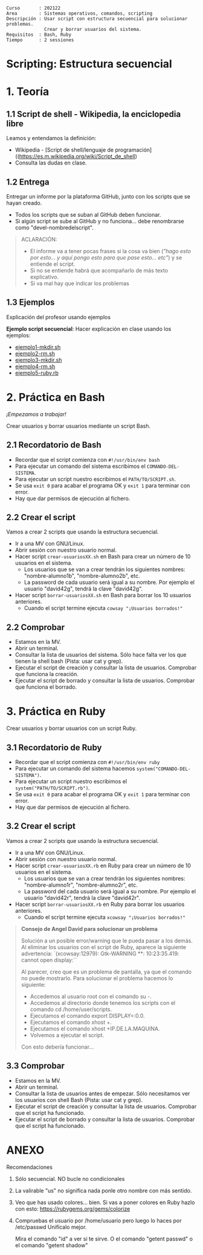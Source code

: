 
```
Curso       : 202122
Area        : Sistemas operativos, comandos, scripting
Descripción : Usar script con estructura secuencial para solucionar problemas.
              Crear y borrar usuarios del sistema.
Requisitos  : Bash, Ruby
Tiempo      : 2 sessiones
```

# Scripting: Estructura secuencial

# 1. Teoría

## 1.1 Script de shell - Wikipedia, la enciclopedia libre

Leamos y entendamos la definición:
* Wikipedia - [Script de shell/lenguaje de programación]((https://es.m.wikipedia.org/wiki/Script_de_shell)
* Consulta las dudas en clase.

## 1.2 Entrega

Entregar un informe por la plataforma GitHub, junto con los scripts que se hayan creado.
* Todos los scripts que se suban al GitHub deben funcionar.
* Si algún script se sube al GitHub y no funciona... debe renombrarse como "devel-nombredelscript".

> ACLARACIÓN:
> * El informe va a tener pocas frases si la cosa va bien (_"hago esto por esto... y aquí pongo esto para que pase esto... etc"_) y  se entiende el script.
> * Si no se entiende habrá que acompañarlo de más texto explicativo.
> * Si va mal hay que indicar los problemas

## 1.3 Ejemplos

Explicación del profesor usando ejemplos

**Ejemplo script secuencial**: Hacer explicación en clase usando los ejemplos:
* [ejemplo1-mkdir.sh](files/ejemplo1-mkdir.sh)
* [ejemplo2-rm.sh](files/ejemplo2-rm.sh)
* [ejemplo3-mkdir.sh](files/ejemplo3-mkdir.sh)
* [ejemplo4-rm.sh](files/ejemplo4-rm.sh)
* [ejemplo5-ruby.rb](files/ejemplo5-ruby.rb)

# 2. Práctica en Bash

_¡Empezamos a trabajar!_

Crear usuarios y borrar usuarios mediante un script Bash.

## 2.1 Recordatorio de Bash

* Recordar que el script comienza con `#!/usr/bin/env bash`
* Para ejecutar un comando del sistema escribimos el `COMANDO-DEL-SISTEMA`.
* Para ejecutar un script nuestro escribimos el `PATH/TO/SCRIPT.sh`.
* Se usa `exit 0` para acabar el programa OK y `exit 1` para terminar con error.
* Hay que dar permisos de ejecución al fichero.

## 2.2 Crear el script

Vamos a crear 2 scripts que usando la estructura secuencial.
* Ir a una MV con GNU/Linux.
* Abrir sesión con nuestro usuario normal.
* Hacer script `crear-usuariosXX.sh` en Bash para crear un número de 10 usuarios en el sistema.
    * Los usuarios que se van a crear tendrán los siguientes nombres: "nombre-alumno1b", "nombre-alumno2b", etc.
    * La password de cada usuario será igual a su nombre. Por ejemplo el usuario "david42g", tendrá la clave "david42g".
* Hacer script `borrar-usuariosXX.sh` en Bash para borrar los 10 usuarios anteriores.
  * Cuando el script termine ejecuta `cowsay "¡Usuarios borrados!"`

## 2.2 Comprobar

* Estamos en la MV.
* Abrir un terminal.
* Consultar la lista de usuarios del sistema. Sólo hace falta ver los que tienen la shell bash (Pista: usar cat y grep).
* Ejecutar el script de creación y consultar la lista de usuarios. Comprobar que funciona la creación.
* Ejecutar el script de borrado y consultar la lista de usuarios. Comprobar que funciona el borrado.

# 3. Práctica en Ruby

Crear usuarios y borrar usuarios con un script Ruby.

## 3.1 Recordatorio de Ruby

* Recordar que el script comienza con `#!/usr/bin/env ruby`
* Para ejecutar un comando del sistema hacemos `system("COMANDO-DEL-SISTEMA")`.
* Para ejecutar un script nuestro escribimos el `system("PATH/TO/SCRIPT.rb")`.
* Se usa `exit 0` para acabar el programa OK y `exit 1` para terminar con error.
* Hay que dar permisos de ejecución al fichero.

## 3.2 Crear el script

Vamos a crear 2 scripts que usando la estructura secuencial.
* Ir a una MV con GNU/Linux.
* Abrir sesión con nuestro usuario normal.
* Hacer script `crear-usuariosXX.rb` en Ruby para crear un número de 10 usuarios en el sistema.
    * Los usuarios que se van a crear tendrán los siguientes nombres: "nombre-alumno1r", "nombre-alumno2r", etc.
    * La password del cada usuario será igual a su nombre. Por ejemplo el usuario "david42r", tendrá la clave "david42r".
* Hacer script `borrar-usuariosXX.rb` en Ruby para borrar los usuarios anteriores.
    * Cuando el script termine ejecuta `xcowsay "¡Usuarios borrados!"`

> **Consejo de Angel David para solucionar un problema**
>
> Solución a un posible error/warning que le pueda pasar a los demás. Al eliminar los usuarios con el script de Ruby, aparece la siguiente advertencia:
`(xcowsay:12979): Gtk-WARNING **: 10:23:35.419: cannot open display:``
>
> Al parecer, creo que es un problema de pantalla, ya que el comando no puede mostrarlo. Para solucionar el problema hacemos lo siguiente:
> * Accedemos al usuario root con el comando su -.
> * Accedemos al directorio donde tenemos los scripts con el comando cd /home/user/scripts.
> * Ejecutamos el comando export DISPLAY=:0.0.
> * Ejecutamos el comando xhost +.
> * Ejecutamos el comando xhost +IP.DE.LA.MAQUINA.
> * Volvemos a ejecutar el script.
>
> Con esto debería funcionar...

## 3.3 Comprobar

* Estamos en la MV.
* Abrir un terminal.
* Consultar la lista de usuarios antes de empezar. Sólo necesitamos ver los usuarios con shell Bash (Pista: usar cat y grep).
* Ejecutar el script de creación y consultar la lista de usuarios. Comprobar que el script ha funcionado.
* Ejecutar el script de borrado y consultar la lista de usuarios. Comprobar que el script ha funcionado.

# ANEXO


Recomendaciones
1. Sólo secuencial. NO bucle no condicionales
2. La valirable "us" no significa nada ponle otro nombre con más sentido.
3. Veo que has usado colores... bien. Si vas a poner colores en Ruby hazlo con esto:
   https://rubygems.org/gems/colorize
4. Compruebas el usuario por /home/usuario pero luego lo haces por /etc/passwd
   Unifícalo mejor.

   Mira el comando "id" a ver si te sirve.
   O el comando "getent passwd" o el comando "getent shadow"
